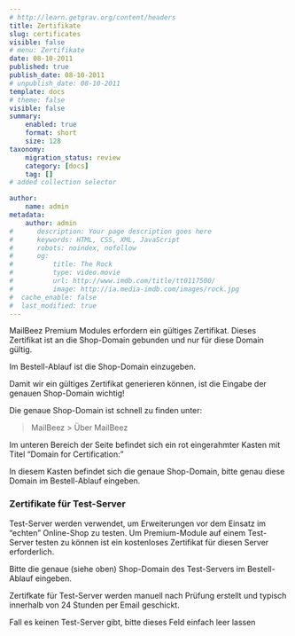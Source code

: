 ```yaml
---
# http://learn.getgrav.org/content/headers
title: Zertifikate
slug: certificates
visible: false
# menu: Zertifikate
date: 08-10-2011
published: true
publish_date: 08-10-2011
# unpublish_date: 08-10-2011
template: docs
# theme: false
visible: false
summary:
    enabled: true
    format: short
    size: 128
taxonomy:
    migration_status: review
    category: [docs]
    tag: []
# added collection selector

author:
    name: admin
metadata:
    author: admin
#      description: Your page description goes here
#      keywords: HTML, CSS, XML, JavaScript
#      robots: noindex, nofollow
#      og:
#          title: The Rock
#          type: video.movie
#          url: http://www.imdb.com/title/tt0117500/
#          image: http://ia.media-imdb.com/images/rock.jpg
#  cache_enable: false
#  last_modified: true
---
```


MailBeez Premium Modules erfordern ein gültiges Zertifikat. Dieses Zertifikat ist an die Shop-Domain gebunden und nur für diese Domain gültig.

Im Bestell-Ablauf ist die Shop-Domain einzugeben.

Damit wir ein gültiges Zertifikat generieren können, ist die Eingabe der genauen Shop-Domain wichtig!

Die genaue Shop-Domain ist schnell zu finden unter:

> MailBeez > Über MailBeez

Im unteren Bereich der Seite befindet sich ein rot eingerahmter Kasten mit Titel “Domain for Certification:”

In diesem Kasten befindet sich die genaue Shop-Domain, bitte genau diese Domain im Bestell-Ablauf eingeben.

### Zertifikate für Test-Server

Test-Server werden verwendet, um Erweiterungen vor dem Einsatz im “echten” Online-Shop zu testen. Um Premium-Module auf einem Test-Server testen zu können ist ein kostenloses Zertifikat für diesen Server erforderlich.

Bitte die genaue (siehe oben) Shop-Domain des Test-Servers im Bestell-Ablauf eingeben.

Zertifkate für Test-Server werden manuell nach Prüfung erstellt und typisch innerhalb von 24 Stunden per Email geschickt.

Fall es keinen Test-Server gibt, bitte dieses Feld einfach leer lassen
